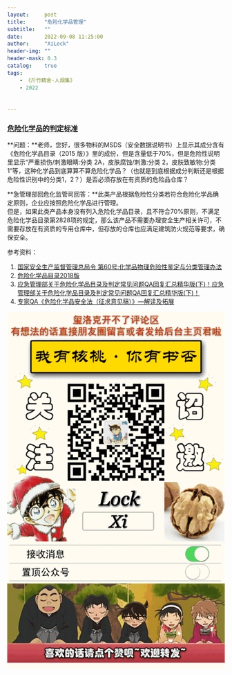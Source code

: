 ```yaml
---
layout:     post
title:      "危险化学品管理"
subtitle:   ""
date:       2022-09-08 11:25:00
author:     "XiLock"
header-img: ""
header-mask: 0.3
catalog:    true
tags:
    - 《斤竹精舍·人烟集》
    - 2022


---
```


### [危险化学品的判定标准](https://www.mem.gov.cn/hd/gzly/lyhf/202004/t20200430_353860.shtml)

**问题：**老师，您好，很多物料的MSDS（安全数据说明书）上显示其成分含有《危险化学品目录（2015 版）》里的成份，但是含量低于70%，但是危险性说明里显示“严重损伤/刺激眼睛:分类 2A，皮肤腐蚀/刺激:分类 2，皮肤致敏物:分类 1”等，这种化学品到底算算不算危险化学品？（也就是到底根据成分判断还是根据危险性识别中的分类1，2？）是否必须存放在有资质的危险品仓库？

**急管理部回危化监管司回答：**此类产品根据危险性分类若符合危险化学品确定原则，企业应按照危险化学品进行管理。  
但是，如果此类产品本身没有列入危险化学品目录，且不符合70%原则，不满足危险化学品目录第2828项的规定，那么该产品不需要办理安全生产相关许可，不需要存放在有资质的专用仓库中，但存放的仓库也应满足建筑防火规范等要求，确保安全。

参考资料：
1. [国家安全生产监督管理总局令 第60号:化学品物理危险性鉴定与分类管理办法](http://www.gov.cn/gongbao/content/2013/content_2473885.htm)
1. [危险化学品目录2018版](https://scce.sjtu.edu.cn/upload/ueditor/file/20211203/1638512496754433.pdf)
1. [应急管理部关于危险化学品目录及判定常见问题QA回复汇总精华版(下)！应急管理部关于危险化学品目录及判定常见问题QA回复汇总精华版(下)！](https://www.cirs-group.com/cn/chemicals/yjglbgywxhxpmljpdcjwtqahfhzjhb-x)
1. [专家QA《危险化学品安全法（征求意见稿）》—解读及拓展](nimonik.com/zh-hans/2020/03/%E4%B8%93%E5%AE%B6qa%E3%80%8A%E5%8D%B1%E9%99%A9%E5%8C%96%E5%AD%A6%E5%93%81%E5%AE%89%E5%85%A8%E6%B3%95%EF%BC%88%E5%BE%81%E6%B1%82%E6%84%8F%E8%A7%81%E7%A8%BF%EF%BC%89%E3%80%8B-%E8%A7%A3/)

![](/img/wc-tail.GIF)
